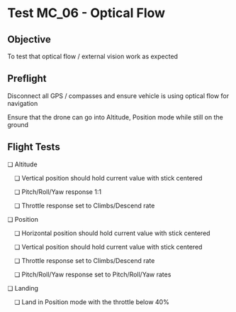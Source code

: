 # Test MC_06 - Optical Flow

## Objective

To test that optical flow / external vision work as expected

## Preflight

Disconnect all GPS / compasses and ensure vehicle is using optical flow for navigation

Ensure that the drone can go into Altitude, Position mode while still on the ground

## Flight Tests

❏ Altitude

&nbsp;&nbsp;&nbsp;&nbsp;❏ Vertical position should hold current value with stick centered

&nbsp;&nbsp;&nbsp;&nbsp;❏ Pitch/Roll/Yaw response 1:1

&nbsp;&nbsp;&nbsp;&nbsp;❏ Throttle response set to Climbs/Descend rate

❏ Position

&nbsp;&nbsp;&nbsp;&nbsp;❏ Horizontal position should hold current value with stick centered

&nbsp;&nbsp;&nbsp;&nbsp;❏ Vertical position should hold current value with stick centered

&nbsp;&nbsp;&nbsp;&nbsp;❏ Throttle response set to Climbs/Descend rate

&nbsp;&nbsp;&nbsp;&nbsp;❏ Pitch/Roll/Yaw response set to Pitch/Roll/Yaw rates

❏ Landing

&nbsp;&nbsp;&nbsp;&nbsp;❏ Land in Position mode with the throttle below 40%
